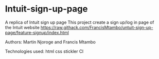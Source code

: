 # Intuit-sign-up-page
A replica of Intuit sign up page
This project create a sign up/log in page of the Intuit website
https://raw.githack.com/FrancisMtambo/untuit-sign-up-page/feature-signup/index.html

Authors:
Martin Njoroge and Francis Mtambo

Technologies used:
html
css
stickler CI
